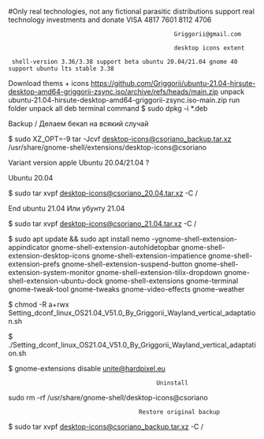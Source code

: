 #Only real technologies, not any fictional parasitic distributions support real technology investments and donate VISA 4817 7601 8112 4706

                                                   Griggorii@gmail.com
                                             
                                                   desktop icons extent
                                              
     shell-version 3.36/3.38 support beta ubuntu 20.04/21.04 gnome 40 support ubuntu lts stable 3.38


Download thems + icons https://github.com/Griggorii/ubuntu-21.04-hirsute-desktop-amd64-griggorii-zsync.iso/archive/refs/heads/main.zip unpack ubuntu-21.04-hirsute-desktop-amd64-griggorii-zsync.iso-main.zip run folder unpack all deb terminal command $ sudo dpkg -i *.deb

Backup / Делаем бекап на всякий случай
                                              
$ sudo XZ_OPT=-9 tar -Jcvf desktop-icons@csoriano_backup.tar.xz /usr/share/gnome-shell/extensions/desktop-icons@csoriano

Variant version apple Ubuntu 20.04/21.04 ?

Ubuntu 20.04

$ sudo tar xvpf desktop-icons@csoriano_20.04.tar.xz -C /

End ubuntu 21.04 Или убунту 21.04

$ sudo tar xvpf  desktop-icons@csoriano_21.04.tar.xz -C /

$ sudo apt update && sudo apt install nemo -ygnome-shell-extension-appindicator gnome-shell-extension-autohidetopbar gnome-shell-extension-desktop-icons gnome-shell-extension-impatience gnome-shell-extension-prefs gnome-shell-extension-suspend-button gnome-shell-extension-system-monitor gnome-shell-extension-tilix-dropdown gnome-shell-extension-ubuntu-dock gnome-shell-extensions gnome-terminal gnome-tweak-tool gnome-tweaks gnome-video-effects gnome-weather

$ chmod -R a+rwx Setting_dconf_linux_OS21.04_V51.0_By_Griggorii_Wayland_vertical_adaptation.sh

$ ./Setting_dconf_linux_OS21.04_V51.0_By_Griggorii_Wayland_vertical_adaptation.sh

$ gnome-extensions disable unite@hardpixel.eu


                                              Uninstall 
                                              
sudo rm -rf /usr/share/gnome-shell/desktop-icons@csoriano

                                         Restore original backup

$ sudo tar xvpf  desktop-icons@csoriano_backup.tar.xz -C /
